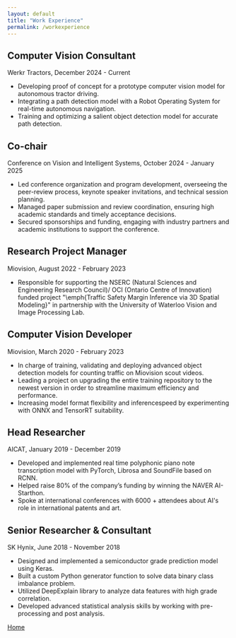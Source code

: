 ```yaml
---
layout: default
title: "Work Experience"
permalink: /workexperience
---
```


## Computer Vision Consultant

Werkr Tractors, December 2024 - Current

- Developing proof of concept for a prototype computer vision model for autonomous tractor driving.
- Integrating a path detection model with a Robot Operating System for real-time autonomous navigation.
- Training and optimizing a salient object detection model for accurate path detection.

## Co-chair 

Conference on Vision and Intelligent Systems, October 2024 - January 2025

- Led conference organization and program development, overseeing the peer-review process, keynote speaker invitations, and technical session planning.
- Managed paper submission and review coordination, ensuring high academic standards and timely acceptance decisions.
- Secured sponsorships and funding, engaging with industry partners and academic institutions to support the conference.


## Research Project Manager

Miovision, August 2022 - February 2023

- Responsible for supporting the NSERC (Natural Sciences and Engineering Research Council)/ OCI (Ontario Centre of Innovation) funded project "\emph{Traffic Safety Margin Inference via 3D Spatial Modeling}" in partnership with  the University of Waterloo Vision and Image Processing Lab.


## Computer Vision Developer

Miovision, March 2020 - February 2023

- In charge of training, validating and deploying advanced object detection models for counting traffic on Miovision scout videos.
- Leading a project on upgrading the entire training repository to the newest version in order to streamline maximum efficiency and performance.
- Increasing model format flexibility and inferencespeed by experimenting with ONNX and TensorRT suitability.

## Head Researcher

AICAT, January 2019 - December 2019

- Developed and implemented real time polyphonic piano note transcription model with PyTorch, Librosa and SoundFile based on RCNN.
- Helped raise 80% of the company’s funding by winning the NAVER AI-Starthon.
- Spoke at international conferences with 6000 + attendees about AI's role in international patents and art.

## Senior Researcher & Consultant

SK Hynix, June 2018 - November 2018

- Designed and implemented a semiconductor grade prediction model using Keras.
- Built a custom Python generator function to solve data binary class imbalance problem.
- Utilized DeepExplain library to analyze data features with high grade correlation.
- Developed advanced statistical analysis skills by working with pre-processing and post analysis.


[Home](./)
